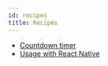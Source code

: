 ```yaml
---
id: recipes
title: Recipes
---
```


- [Countdown timer](countdown.md)
- [Usage with React Native](react-native/example.md)

